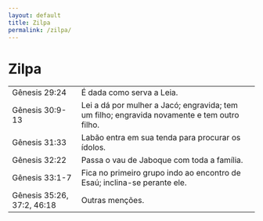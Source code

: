 ```yaml
---
layout: default
title: Zilpa
permalink: /zilpa/
---
```


# Zilpa

|    |     |
|:---|:---|
| Gênesis 29:24 | É dada como serva a Leia. |
| Gênesis 30:9-13 | Lei a dá por mulher a Jacó; engravida; tem um filho; engravida novamente e tem outro filho. |
| Gênesis 31:33 | Labão entra em sua tenda para procurar os ídolos. |
| Gênesis 32:22 | Passa o vau de Jaboque com toda a família. |
| Gênesis 33:1-7  | Fica no primeiro grupo indo ao encontro de Esaú; inclina-se perante ele. |
| Gênesis 35:26, 37:2, 46:18 | Outras menções. |
